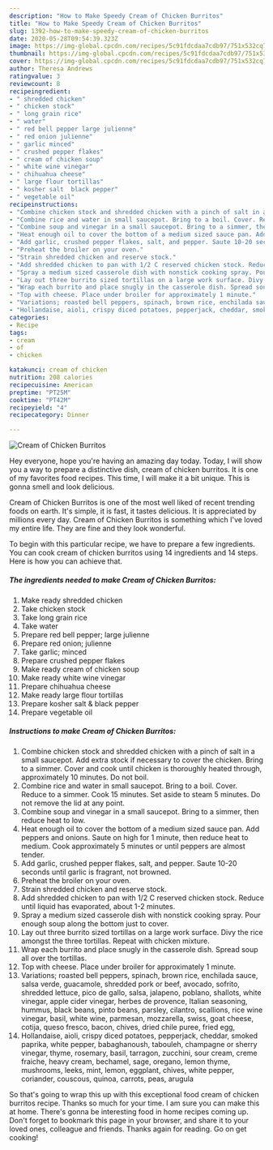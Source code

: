 ```yaml
---
description: "How to Make Speedy Cream of Chicken Burritos"
title: "How to Make Speedy Cream of Chicken Burritos"
slug: 1392-how-to-make-speedy-cream-of-chicken-burritos
date: 2020-05-28T09:54:39.323Z
image: https://img-global.cpcdn.com/recipes/5c91fdcdaa7cdb97/751x532cq70/cream-of-chicken-burritos-recipe-main-photo.jpg
thumbnail: https://img-global.cpcdn.com/recipes/5c91fdcdaa7cdb97/751x532cq70/cream-of-chicken-burritos-recipe-main-photo.jpg
cover: https://img-global.cpcdn.com/recipes/5c91fdcdaa7cdb97/751x532cq70/cream-of-chicken-burritos-recipe-main-photo.jpg
author: Theresa Andrews
ratingvalue: 3
reviewcount: 8
recipeingredient:
- " shredded chicken"
- " chicken stock"
- " long grain rice"
- " water"
- " red bell pepper large julienne"
- " red onion julienne"
- " garlic minced"
- " crushed pepper flakes"
- " cream of chicken soup"
- " white wine vinegar"
- " chihuahua cheese"
- " large flour tortillas"
- " kosher salt  black pepper"
- " vegetable oil"
recipeinstructions:
- "Combine chicken stock and shredded chicken with a pinch of salt in a small saucepot. Add extra stock if necessary to cover the chicken. Bring to a simmer. Cover and cook until chicken is thoroughly heated through, approximately 10 minutes. Do not boil."
- "Combine rice and water in small saucepot. Bring to a boil. Cover. Reduce to a simmer. Cook 15 minutes. Set aside to steam 5 minutes. Do not remove the lid at any point."
- "Combine soup and vinegar in a small saucepot. Bring to a simmer, then reduce heat to low."
- "Heat enough oil to cover the bottom of a medium sized sauce pan. Add peppers and onions. Saute on high for 1 minute, then reduce heat to medium. Cook approximately 5 minutes or until peppers are almost tender."
- "Add garlic, crushed pepper flakes, salt, and pepper. Saute 10-20 seconds until garlic is fragrant, not browned."
- "Preheat the broiler on your oven."
- "Strain shredded chicken and reserve stock."
- "Add shredded chicken to pan with 1/2 C reserved chicken stock. Reduce until liquid has evaporated, about 1-2 minutes."
- "Spray a medium sized casserole dish with nonstick cooking spray. Pour enough soup along the bottom just to cover."
- "Lay out three burrito sized tortillas on a large work surface. Divy the rice amongst the three tortillas. Repeat with chicken mixture."
- "Wrap each burrito and place snugly in the casserole dish. Spread soup all over the tortillas."
- "Top with cheese. Place under broiler for approximately 1 minute."
- "Variations; roasted bell peppers, spinach, brown rice, enchilada sauce, salsa verde, guacamole, shredded pork or beef, avocado, sofrito, shredded lettuce, pico de gallo, salsa, jalapeno, poblano, shallots, white vinegar, apple cider vinegar, herbes de provence, Italian seasoning, hummus, black beans, pinto beans, parsley, cilantro, scallions, rice wine vinegar, basil, white wine, parmesan, mozzarella, swiss, goat cheese, cotija, queso fresco, bacon, chives, dried chile puree, fried egg,"
- "Hollandaise, aioli, crispy diced potatoes, pepperjack, cheddar, smoked paprika, white pepper, babaghanoush, tabouleh, champagne or sherry vinegar, thyme, rosemary, basil, tarragon, zucchini, sour cream, creme fraiche, heavy cream, bechamel, sage, oregano, lemon thyme, mushrooms, leeks, mint, lemon, eggplant, chives, white pepper, coriander, couscous, quinoa, carrots, peas, arugula"
categories:
- Recipe
tags:
- cream
- of
- chicken

katakunci: cream of chicken 
nutrition: 208 calories
recipecuisine: American
preptime: "PT25M"
cooktime: "PT42M"
recipeyield: "4"
recipecategory: Dinner

---
```



![Cream of Chicken Burritos](https://img-global.cpcdn.com/recipes/5c91fdcdaa7cdb97/751x532cq70/cream-of-chicken-burritos-recipe-main-photo.jpg)

Hey everyone, hope you're having an amazing day today. Today, I will show you a way to prepare a distinctive dish, cream of chicken burritos. It is one of my favorites food recipes. This time, I will make it a bit unique. This is gonna smell and look delicious.

Cream of Chicken Burritos is one of the most well liked of recent trending foods on earth. It's simple, it is fast, it tastes delicious. It is appreciated by millions every day. Cream of Chicken Burritos is something which I've loved my entire life. They are fine and they look wonderful.




To begin with this particular recipe, we have to prepare a few ingredients. You can cook cream of chicken burritos using 14 ingredients and 14 steps. Here is how you can achieve that.

<!--inarticleads1-->

##### The ingredients needed to make Cream of Chicken Burritos:

1. Make ready  shredded chicken
1. Take  chicken stock
1. Take  long grain rice
1. Take  water
1. Prepare  red bell pepper; large julienne
1. Prepare  red onion; julienne
1. Take  garlic; minced
1. Prepare  crushed pepper flakes
1. Make ready  cream of chicken soup
1. Make ready  white wine vinegar
1. Prepare  chihuahua cheese
1. Make ready  large flour tortillas
1. Prepare  kosher salt &amp; black pepper
1. Prepare  vegetable oil




<!--inarticleads2-->

##### Instructions to make Cream of Chicken Burritos:

1. Combine chicken stock and shredded chicken with a pinch of salt in a small saucepot. Add extra stock if necessary to cover the chicken. Bring to a simmer. Cover and cook until chicken is thoroughly heated through, approximately 10 minutes. Do not boil.
1. Combine rice and water in small saucepot. Bring to a boil. Cover. Reduce to a simmer. Cook 15 minutes. Set aside to steam 5 minutes. Do not remove the lid at any point.
1. Combine soup and vinegar in a small saucepot. Bring to a simmer, then reduce heat to low.
1. Heat enough oil to cover the bottom of a medium sized sauce pan. Add peppers and onions. Saute on high for 1 minute, then reduce heat to medium. Cook approximately 5 minutes or until peppers are almost tender.
1. Add garlic, crushed pepper flakes, salt, and pepper. Saute 10-20 seconds until garlic is fragrant, not browned.
1. Preheat the broiler on your oven.
1. Strain shredded chicken and reserve stock.
1. Add shredded chicken to pan with 1/2 C reserved chicken stock. Reduce until liquid has evaporated, about 1-2 minutes.
1. Spray a medium sized casserole dish with nonstick cooking spray. Pour enough soup along the bottom just to cover.
1. Lay out three burrito sized tortillas on a large work surface. Divy the rice amongst the three tortillas. Repeat with chicken mixture.
1. Wrap each burrito and place snugly in the casserole dish. Spread soup all over the tortillas.
1. Top with cheese. Place under broiler for approximately 1 minute.
1. Variations; roasted bell peppers, spinach, brown rice, enchilada sauce, salsa verde, guacamole, shredded pork or beef, avocado, sofrito, shredded lettuce, pico de gallo, salsa, jalapeno, poblano, shallots, white vinegar, apple cider vinegar, herbes de provence, Italian seasoning, hummus, black beans, pinto beans, parsley, cilantro, scallions, rice wine vinegar, basil, white wine, parmesan, mozzarella, swiss, goat cheese, cotija, queso fresco, bacon, chives, dried chile puree, fried egg,
1. Hollandaise, aioli, crispy diced potatoes, pepperjack, cheddar, smoked paprika, white pepper, babaghanoush, tabouleh, champagne or sherry vinegar, thyme, rosemary, basil, tarragon, zucchini, sour cream, creme fraiche, heavy cream, bechamel, sage, oregano, lemon thyme, mushrooms, leeks, mint, lemon, eggplant, chives, white pepper, coriander, couscous, quinoa, carrots, peas, arugula




So that's going to wrap this up with this exceptional food cream of chicken burritos recipe. Thanks so much for your time. I am sure you can make this at home. There's gonna be interesting food in home recipes coming up. Don't forget to bookmark this page in your browser, and share it to your loved ones, colleague and friends. Thanks again for reading. Go on get cooking!
